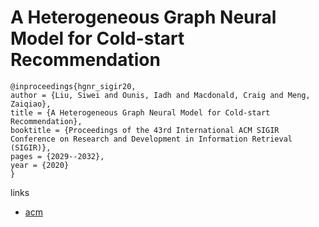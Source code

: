 # A Heterogeneous Graph Neural Model for Cold-start Recommendation

```
@inproceedings{hgnr_sigir20,
author = {Liu, Siwei and Ounis, Iadh and Macdonald, Craig and Meng, Zaiqiao},
title = {A Heterogeneous Graph Neural Model for Cold-start Recommendation},
booktitle = {Proceedings of the 43rd International ACM SIGIR Conference on Research and Development in Information Retrieval (SIGIR)},
pages = {2029--2032},
year = {2020}
}
```

links
- [acm](https://dl.acm.org/doi/10.1145/3397271.3401252)
